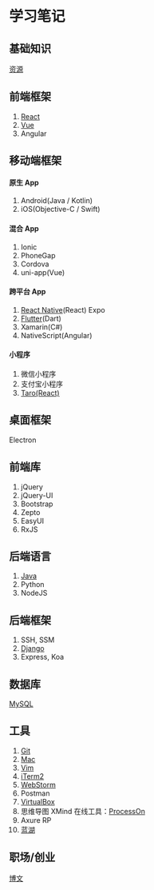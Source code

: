 # 学习笔记

## 基础知识

[资源](basic.md)

## 前端框架

1. [React](frontend/react.md)
2. [Vue](frontend/vue.md)
3. Angular

## 移动端框架

#### 原生 App

1. Android(Java / Kotlin)
2. iOS(Objective-C / Swift)

#### 混合 App

1. Ionic
2. PhoneGap
3. Cordova
4. uni-app(Vue)

#### 跨平台 App

1. [React Native](frontend/react_native.md)(React) Expo
2. [Flutter](frontend/flutter.md)(Dart)
3. Xamarin(C#)
4. NativeScript(Angular)

#### 小程序

1. 微信小程序
2. 支付宝小程序
3. [Taro(React)](frontend/taro.md)

## 桌面框架

Electron

## 前端库

1. jQuery
2. jQuery-UI
3. Bootstrap
4. Zepto
5. EasyUI
6. RxJS

## 后端语言

1. [Java](backend/java.md)
2. Python
3. NodeJS

## 后端框架

1. SSH, SSM
2. [Django](backend/django.md)
3. Express, Koa

## 数据库

[MySQL](backend/mysql.md)

## 工具

1. [Git](tools/git.md)
2. [Mac](tools/mac.md)
3. [Vim](tools/vim.md)
4. [iTerm2](tools/iTerm2.md)
5. [WebStorm](tools/webstorm.md)
6. Postman
7. [VirtualBox](tools/virtualbox.md)
8. 思维导图 XMind 在线工具：[ProcessOn](https://processon.com/)
9. Axure RP
10. [蓝湖](https://lanhuapp.com/)

## 职场/创业

[博文](career.md)


